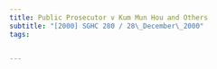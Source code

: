 ```yaml
---
title: Public Prosecutor v Kum Mun Hou and Others 
subtitle: "[2000] SGHC 280 / 28\_December\_2000"
tags:


---
```


